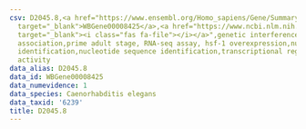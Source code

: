 ```yaml
---
csv: D2045.8,<a href="https://www.ensembl.org/Homo_sapiens/Gene/Summary?db=core;g=WBGene00008425"
  target="_blank">WBGene00008425</a>,<a href="https://www.ncbi.nlm.nih.gov/pubmed/30894454"
  target="_blank"><i class="fas fa-file"></i></a>",genetic interference,functional
  association,prime adult stage, RNA-seq assay, hsf-1 overexpression,nucleotide sequence
  identification,nucleotide sequence identification,transcriptional regulation,up-regulates
  activity
data_alias: D2045.8
data_id: WBGene00008425
data_numevidence: 1
data_species: Caenorhabditis elegans
data_taxid: '6239'
title: D2045.8
---
```

